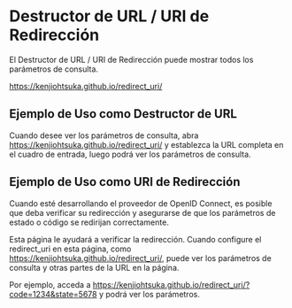 # Destructor de URL / URI de Redirección

El Destructor de URL / URI de Redirección puede mostrar todos los parámetros de consulta.

https://kenjiohtsuka.github.io/redirect_uri/


## Ejemplo de Uso como Destructor de URL

Cuando desee ver los parámetros de consulta,
abra https://kenjiohtsuka.github.io/redirect_uri/
y establezca la URL completa en el cuadro de entrada,
luego podrá ver los parámetros de consulta.


## Ejemplo de Uso como URI de Redirección

Cuando esté desarrollando el proveedor de OpenID Connect,
es posible que deba verificar su redirección
y asegurarse de que los parámetros de estado o código se redirijan correctamente.

Esta página le ayudará a verificar la redirección.
Cuando configure el redirect_uri en esta página,
como https://kenjiohtsuka.github.io/redirect_uri/,
puede ver los parámetros de consulta y otras partes de la URL en la página.

Por ejemplo, acceda a
https://kenjiohtsuka.github.io/redirect_uri/?code=1234&state=5678
y podrá ver los parámetros.
